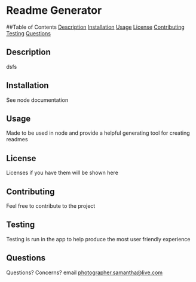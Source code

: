 # Readme Generator 
##Table of Contents 
[Description](#description)
[Installation](#installation)
[Usage](#usage)
[License](#license)
[Contributing](#contributing)
[Testing](#testing)
[Questions](#questions)
## Description 
dsfs
## Installation 
See node documentation
## Usage
Made to be used in node and provide a helpful generating tool for creating readmes
## License
Licenses if you have them will be shown here
## Contributing
Feel free to contribute to the project
## Testing
Testing is run in the app to help produce the most user friendly experience 
## Questions 
Questions? Concerns? email photographer.samantha@live.com
